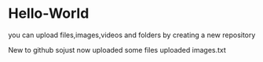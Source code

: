 # Hello-World
you can upload files,images,videos and folders by creating a new repository

New to github sojust now uploaded some files
uploaded images.txt
